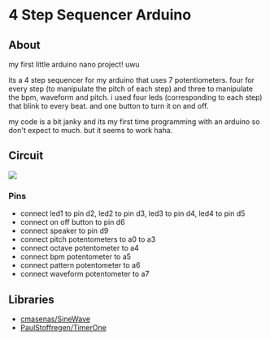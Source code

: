 # 4 Step Sequencer Arduino

## About

my first little arduino nano project! uwu

its a 4 step sequencer for my arduino that uses 7 potentiometers.
four for every step (to manipulate the pitch of each step) and three to manipulate the bpm, waveform and pitch.
i used four leds (corresponding to each step) that blink to every beat. 
and one button to turn it on and off.

my code is a bit janky and its my first time programming with an arduino so don't expect to much.
but it seems to work haha.

## Circuit

![](circuit_schematic?raw=true)

### Pins

 *  connect led1 to pin d2, led2 to pin d3, led3 to pin d4, led4 to pin d5
 *  connect on off button to pin d6
 *  connect speaker to pin d9
 *  connect pitch potentometers to a0 to a3
 *  connect octave potentometer to a4
 *  connect bpm potentometer to a5
 *  connect pattern potentometer to a6
 *  connect waveform potentometer to a7

## Libraries

 * [cmasenas/SineWave](https://github.com/cmasenas/SineWave) 
 * [PaulStoffregen/TimerOne](https://github.com/PaulStoffregen/TimerOne)
